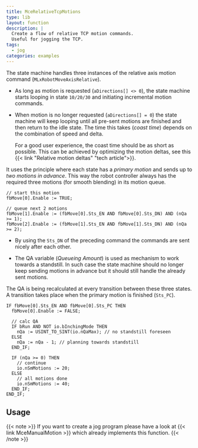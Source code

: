 ```yaml
---
title: MceRelativeTcpMotions
type: lib
layout: function
description: |
  Create a flow of relative TCP motion commands.
  Useful for jogging the TCP.
tags:
  - jog
categories: examples
---
```


The state machine handles three instances of the relative
axis motion command (`MLxRobotMoveAxisRelative`).

- As long as motion is requested (`aDirections[] <> 0`), the state machine starts
  looping in state `10/20/30` and initiating incremental motion commands.
- When motion is no longer requested (`aDirections[] = 0`) the state machine
  will keep looping until all pre-sent motions are finished and then return to
  the idle state.
  The time this takes (*coast time*) depends on the combination of speed
  and delta.

  For a good user experience, the coast time should be as short as possible.
  This can be achieved by optimizing the motion deltas, see this
  {{< link "Relative motion deltas" "tech article">}}.

It uses the principle where each state has a *primary motion* and sends up to
*two motions in advance*.
This way the robot controller always has the required three motions (for
smooth blending) in its motion queue.

```iecst
// start this motion
fbMove[0].Enable := TRUE;

// queue next 2 motions
fbMove[1].Enable := (fbMove[0].Sts_EN AND fbMove[0].Sts_DN) AND (nQa >= 1);
fbMove[2].Enable := (fbMove[1].Sts_EN AND fbMove[1].Sts_DN) AND (nQa >= 2);
```

- By using the `Sts_DN` of the preceding command the commands are
  sent nicely after each other.

- The QA variable (*Queueing Amount*) is used as mechanism to work towards
  a standstill.
  In such case the state machine should no longer keep sending motions in
  advance but it should still handle the already sent motions.

The QA is being recalculated at every transition between these three states.
A transition takes place when the primary motion is finished (`Sts_PC`).

```iecst
IF fbMove[0].Sts_EN AND fbMove[0].Sts_PC THEN
  fbMove[0].Enable := FALSE;

  // calc QA
  IF bRun AND NOT io.bInchingMode THEN
    nQa := USINT_TO_SINT(io.nQaMax); // no standstill foreseen
  ELSE
    nQa := nQa - 1; // planning towards standstill
  END_IF;

  IF (nQa >= 0) THEN
    // continue
    io.nSmMotions := 20;
  ELSE
    // all motions done
    io.nSmMotions := 40;
  END_IF;
END_IF;
```

## Usage

{{< note >}}
If you want to create a jog program please have a look at
{{< link MceManualMotion >}} which already implements this function.
{{< /note >}}

